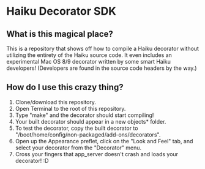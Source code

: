 # Haiku Decorator SDK

## What is this magical place?

This is a repository that shows off how to compile a Haiku decorator without
utilizing the entirety of the Haiku source code. It even includes an experimental Mac OS 8/9 decorator
written by some smart Haiku developers! (Developers are found in the source code headers by the way.)

## How do I use this crazy thing?

1. Clone/download this repository.
2. Open Terminal to the root of this repository.
3. Type "make" and the decorator should start compiling!
4. Your built decorator should appear in a new objects* folder.
5. To test the decorator, copy the built decorator to "/boot/home/config/non-packaged/add-ons/decorators".
6. Open up the Appearance preflet, click on the "Look and Feel" tab, and select
   your decorator from the "Decorator" menu.
7. Cross your fingers that app_server doesn't crash and loads your decorator! :D
